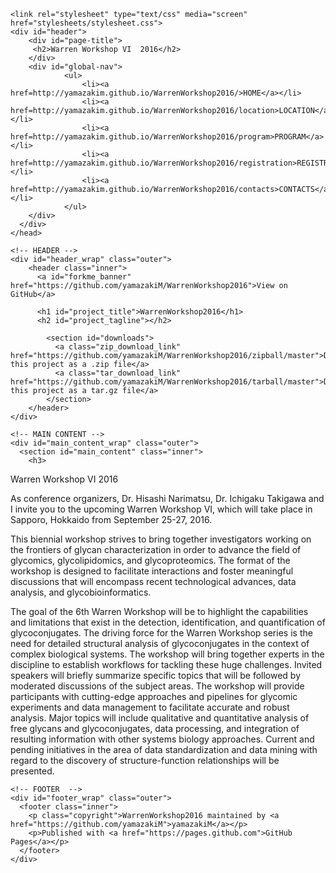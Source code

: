 <!DOCTYPE html>
<html>

  <head>
    <meta charset='utf-8'>
    <meta http-equiv="X-UA-Compatible" content="chrome=1">
    <meta name="description" content="WarrenWorkshop2016 : ">

    <link rel="stylesheet" type="text/css" media="screen" href="stylesheets/stylesheet.css">
    <div id="header">
        <div id="page-title">
         <h2>Warren Workshop VI  2016</h2>
        </div>
        <div id="global-nav">
                <ul>
                    <li><a href=http://yamazakim.github.io/WarrenWorkshop2016/>HOME</a></li>
                    <li><a href=http://yamazakim.github.io/WarrenWorkshop2016/location>LOCATION</a></li>
                    <li><a href=http://yamazakim.github.io/WarrenWorkshop2016/program>PROGRAM</a></li>
                    <li><a href=http://yamazakim.github.io/WarrenWorkshop2016/registration>REGISTRATION</a></li>
                    <li><a href=http://yamazakim.github.io/WarrenWorkshop2016/contacts>CONTACTS</a></li>
                </ul>
        </div>
      </div>
    </head>

  <body>

    <!-- HEADER -->
    <div id="header_wrap" class="outer">
        <header class="inner">
          <a id="forkme_banner" href="https://github.com/yamazakiM/WarrenWorkshop2016">View on GitHub</a>

          <h1 id="project_title">WarrenWorkshop2016</h1>
          <h2 id="project_tagline"></h2>

            <section id="downloads">
              <a class="zip_download_link" href="https://github.com/yamazakiM/WarrenWorkshop2016/zipball/master">Download this project as a .zip file</a>
              <a class="tar_download_link" href="https://github.com/yamazakiM/WarrenWorkshop2016/tarball/master">Download this project as a tar.gz file</a>
            </section>
        </header>
    </div>

    <!-- MAIN CONTENT -->
    <div id="main_content_wrap" class="outer">
      <section id="main_content" class="inner">
        <h3>
<a id="warren-workshop-vi-2016" class="anchor" href="#warren-workshop-vi-2016" aria-hidden="true"><span class="octicon octicon-link"></span></a>Warren Workshop VI 2016</h3>

<p>As conference organizers, Dr. Hisashi Narimatsu, Dr. Ichigaku Takigawa and I invite you to the upcoming Warren Workshop VI, which will take place in Sapporo, Hokkaido from September 25-27, 2016.</p>

<p>This biennial workshop strives to bring together investigators working on the frontiers of glycan characterization in order to advance the field of glycomics, glycolipidomics, and glycoproteomics. The format of the workshop is designed to facilitate interactions and foster meaningful discussions that will encompass recent technological advances, data analysis, and glycobioinformatics.</p>

<p>The goal of the 6th Warren Workshop will be to highlight the capabilities and limitations that exist in the detection, identification, and quantification of glycoconjugates. The driving force for the Warren Workshop series is the need for detailed structural analysis of glycoconjugates in the context of complex biological systems. The workshop will bring together experts in the discipline to establish workflows for tackling these huge challenges. Invited speakers will briefly summarize specific topics that will be followed by moderated discussions of the subject areas. The workshop will provide participants with cutting-edge approaches and pipelines for glycomic experiments and data management to facilitate accurate and robust analysis. Major topics will include qualitative and quantitative analysis of free glycans and glycoconjugates, data processing, and integration of resulting information with other systems biology approaches. Current and pending initiatives in the area of data standardization and data mining with regard to the discovery of structure-function relationships will be presented.</p>
      </section>
    </div>

    <!-- FOOTER  -->
    <div id="footer_wrap" class="outer">
      <footer class="inner">
        <p class="copyright">WarrenWorkshop2016 maintained by <a href="https://github.com/yamazakiM">yamazakiM</a></p>
        <p>Published with <a href="https://pages.github.com">GitHub Pages</a></p>
      </footer>
    </div>

    

  </body>
</html>
